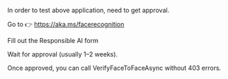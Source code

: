 In order to test above application, need to get approval.

Go to 👉 https://aka.ms/facerecognition

Fill out the Responsible AI form

Wait for approval (usually 1–2 weeks).

Once approved, you can call VerifyFaceToFaceAsync without 403 errors.
